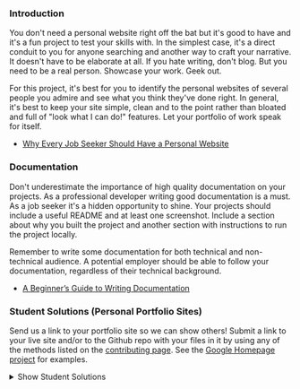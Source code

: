 ### Introduction

You don't need a personal website right off the bat but it's good to have and it's a fun project to test your skills with.  In the simplest case, it's a direct conduit to you for anyone searching and another way to craft your narrative.  It doesn't have to be elaborate at all.  If you hate writing, don't blog.  But you need to be a real person.  Showcase your work.  Geek out.

For this project, it's best for you to identify the personal websites of several people you admire and see what you think they've done right.  In general, it's best to keep your site simple, clean and to the point rather than bloated and full of "look what I can do!" features.  Let your portfolio of work speak for itself.

* [Why Every Job Seeker Should Have a Personal Website](http://www.forbes.com/sites/jacquelynsmith/2013/04/26/why-every-job-seeker-should-have-a-personal-website-and-what-it-should-include/)

### Documentation

Don't underestimate the importance of high quality documentation on your projects.  As a professional developer writing good documentation is a must.  As a job seeker it's a hidden opportunity to shine.  Your projects should include a useful README and at least one screenshot.  Include a section about why you built the project and another section with instructions to run the project locally.

Remember to write some documentation for both technical and non-technical audience.  A potential employer should be able to follow your documentation, regardless of their technical background.

* [A Beginner’s Guide to Writing Documentation](http://www.writethedocs.org/guide/writing/beginners-guide-to-docs/)

### Student Solutions (Personal Portfolio Sites)
Send us a link to your portfolio site so we can show others! Submit a link to your live site and/or to the Github repo with your files in it by using any of the methods listed on the [contributing page](http://github.com/TheOdinProject/curriculum/blob/master/contributing.md).  See the [Google Homepage project](/courses/web-development-101/lessons/html-css) for examples.

<details markdown="block">
  <summary> Show Student Solutions </summary>

* Add your solution below this line!
* [Brian Monaccio's Portfolio](https://brian-monaccio.netlify.app/) - [Github Repo](https://github.com/learnsometing/portfolio)
* [Salvador Villalon's Solution](https://github.com/salvillalon45/salvillalon45.github.io) - [View in Browser](https://salvillalon45.github.io/)
* [Braxton Lemmon's Solution](https://github.com/braxtonlemmon/portfolio) - [View in Browser](https://www.braxtonlemmon.com/)
* [Ahmad Ali's Solution - Live website](https://www.ahmad-ali.co.uk/)
* [Hammad Ahmed's Solution](https://github.com/shammadahmed/shammadahmed.github.io) - [View in Browser](https://shammadahmed.github.io/)
* [rvalentin1010's Solution](https://github.com/rvalentin1010/rvalentin1010.github.io) - [View in Browser](https://rvalentin1010.github.io/)
* [thghall's Solution](https://github.com/theghall/portfolio) - [View in Browser](https://theghall.github.io/portfolio/)
* [David Chapman's Solution - Source Code](https://github.com/davidchappy/wp-portfoliosite) - [Live website](http://portfolio.dachapman.com/)
* [Dennis Cope's Solution - Live website](https://coped.dev/)
* [Eric Gonzalez Solution - Source Code](https://github.com/Twinpair/Personal-Website) - [Live website](https://www.eric-gonzalez.com/)
* [Jonathan Yiv's Solution Source Code](https://github.com/JonathanYiv/jonathanyiv.github.io) - [Live website](https://jonathanyiv.github.io)
* [Brian Kang's Solution - Source Code](https://github.com/bhkangw/PersonalPortfolio) - [Live website](https://www.briankang.co/)
* [Javier Machin's Solution - Live website](https://www.javiermachin.com/)
* [Tommy's Solution - Live website](https://tommyhoang.com)
* [Scott Huang's Solution - Source Code](https://github.com/scotth527/gatsby_blog) - [Live website](https://www.huangscott.com)
* [Krzysztof Sordyl's Solution - Source Code](https://github.com/Verthon/portfolio) - [Live website](https://sordyl.me)
</details>
